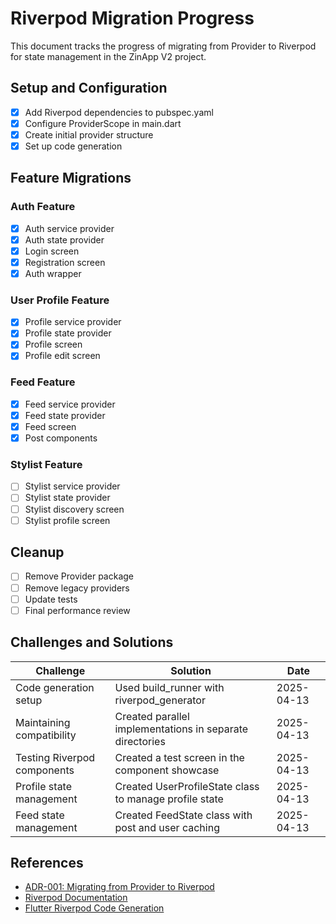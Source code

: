 # Riverpod Migration Progress

This document tracks the progress of migrating from Provider to Riverpod for state management in the ZinApp V2 project.

## Setup and Configuration

- [x] Add Riverpod dependencies to pubspec.yaml
- [x] Configure ProviderScope in main.dart
- [x] Create initial provider structure
- [x] Set up code generation

## Feature Migrations

### Auth Feature

- [x] Auth service provider
- [x] Auth state provider
- [x] Login screen
- [x] Registration screen
- [x] Auth wrapper

### User Profile Feature

- [x] Profile service provider
- [x] Profile state provider
- [x] Profile screen
- [x] Profile edit screen

### Feed Feature

- [x] Feed service provider
- [x] Feed state provider
- [x] Feed screen
- [x] Post components

### Stylist Feature
- [ ] Stylist service provider
- [ ] Stylist state provider
- [ ] Stylist discovery screen
- [ ] Stylist profile screen

## Cleanup
- [ ] Remove Provider package
- [ ] Remove legacy providers
- [ ] Update tests
- [ ] Final performance review

## Challenges and Solutions

| Challenge | Solution | Date |
|-----------|----------|------|
| Code generation setup | Used build_runner with riverpod_generator | 2025-04-13 |
| Maintaining compatibility | Created parallel implementations in separate directories | 2025-04-13 |
| Testing Riverpod components | Created a test screen in the component showcase | 2025-04-13 |
| Profile state management | Created UserProfileState class to manage profile state | 2025-04-13 |
| Feed state management | Created FeedState class with post and user caching | 2025-04-13 |

## References
- [ADR-001: Migrating from Provider to Riverpod](docs/architecture/decisions/ADR-001-migrating-to-riverpod.md)
- [Riverpod Documentation](https://riverpod.dev)
- [Flutter Riverpod Code Generation](https://riverpod.dev/docs/concepts/about_code_generation)
